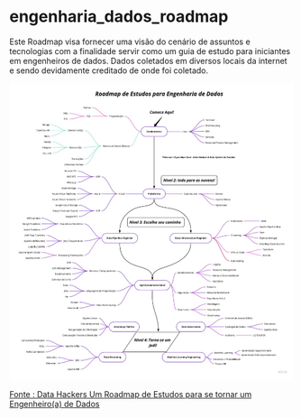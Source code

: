 # engenharia_dados_roadmap
Este Roadmap visa fornecer uma visão do cenário de assuntos e tecnologias com a finalidade servir como um guia de estudo para iniciantes em engenheiros de dados.
Dados coletados em diversos locais da internet e sendo devidamente creditado de onde foi coletado.

![engenharia_dados_roadmap](roadmap_eng_dados.jpeg)

[Fonte : Data Hackers Um Roadmap de Estudos para se tornar um Engenheiro(a) de Dados](https://medium.com/data-hackers/um-roadmap-de-estudos-para-se-tornar-um-engenheiro-a-de-dados)
